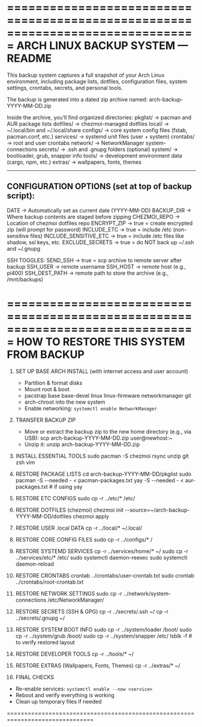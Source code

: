 ===============================================================================
  ARCH LINUX BACKUP SYSTEM — README
===============================================================================

This backup system captures a full snapshot of your Arch Linux environment,
including package lists, dotfiles, configuration files, system settings,
crontabs, secrets, and personal tools.

The backup is generated into a dated zip archive named:
  arch-backup-YYYY-MM-DD.zip

Inside the archive, you’ll find organized directories:
  pkglist/       → pacman and AUR package lists
  dotfiles/      → chezmoi-managed dotfiles
  local/         → ~/.local/bin and ~/.local/share
  configs/       → core system config files (fstab, pacman.conf, etc.)
  services/      → systemd unit files (user + system)
  crontabs/      → root and user crontabs
  network/       → NetworkManager system-connections
  secrets/       → .ssh and .gnupg folders (optional)
  system/        → bootloader, grub, snapper info
  tools/         → development environment data (cargo, npm, etc.)
  extras/        → wallpapers, fonts, themes

-------------------------------------------------------------------------------
CONFIGURATION OPTIONS (set at top of backup script):
-------------------------------------------------------------------------------
  DATE                  → Automatically set as current date (YYYY-MM-DD)
  BACKUP_DIR            → Where backup contents are staged before zipping
  CHEZMOI_REPO          → Location of chezmoi dotfiles repo
  ENCRYPT_ZIP           → true = create encrypted zip (will prompt for password)
  INCLUDE_ETC           → true = include /etc (non-sensitive files)
  INCLUDE_SENSITIVE_ETC → true = include /etc files like shadow, ssl keys, etc.
  EXCLUDE_SECRETS       → true = do NOT back up ~/.ssh and ~/.gnupg

  SSH TOGGLES:
  SEND_SSH              → true = scp archive to remote server after backup
  SSH_USER              → remote username
  SSH_HOST              → remote host (e.g., pi400)
  SSH_DEST_PATH         → remote path to store the archive (e.g., /mnt/backups)

===============================================================================
  HOW TO RESTORE THIS SYSTEM FROM BACKUP
===============================================================================

1. SET UP BASE ARCH INSTALL (with internet access and user account)
   - Partition & format disks
   - Mount root & boot
   - pacstrap base base-devel linux linux-firmware networkmanager git
   - arch-chroot into the new system
   - Enable networking: `systemctl enable NetworkManager`

2. TRANSFER BACKUP ZIP
   - Move or extract the backup zip to the new home directory (e.g., via USB):
       scp arch-backup-YYYY-MM-DD.zip user@newhost:~
   - Unzip it:
       unzip arch-backup-YYYY-MM-DD.zip

3. INSTALL ESSENTIAL TOOLS
   sudo pacman -S chezmoi rsync unzip git zsh vim

4. RESTORE PACKAGE LISTS
   cd arch-backup-YYYY-MM-DD/pkglist
   sudo pacman -S --needed - < pacman-packages.txt
   yay -S --needed - < aur-packages.txt   # if using yay

5. RESTORE ETC CONFIGS
   sudo cp -r ../etc/* /etc/

6. RESTORE DOTFILES (chezmoi)
   chezmoi init --source=~/arch-backup-YYYY-MM-DD/dotfiles
   chezmoi apply

7. RESTORE USER .local DATA
   cp -r ../local/* ~/.local/

8. RESTORE CORE CONFIG FILES
   sudo cp -r ../configs/* /

9. RESTORE SYSTEMD SERVICES
   cp -r ../services/home/* ~/
   sudo cp -r ../services/etc/* /etc/
   sudo systemctl daemon-reexec
   sudo systemctl daemon-reload

10. RESTORE CRONTABS
   crontab ../crontabs/user-crontab.txt
   sudo crontab ../crontabs/root-crontab.txt

11. RESTORE NETWORK SETTINGS
   sudo cp -r ../network/system-connections /etc/NetworkManager/

12. RESTORE SECRETS (SSH & GPG)
   cp -r ../secrets/.ssh ~/
   cp -r ../secrets/.gnupg ~/

13. RESTORE SYSTEM BOOT INFO
   sudo cp -r ../system/loader /boot/
   sudo cp -r ../system/grub /boot/
   sudo cp -r ../system/snapper /etc/
   lsblk -f     # to verify restored layout

14. RESTORE DEVELOPER TOOLS
   cp -r ../tools/* ~/

15. RESTORE EXTRAS (Wallpapers, Fonts, Themes)
   cp -r ../extras/* ~/

16. FINAL CHECKS
   - Re-enable services: `systemctl enable --now <service>`
   - Reboot and verify everything is working
   - Clean up temporary files if needed

===============================================================================
